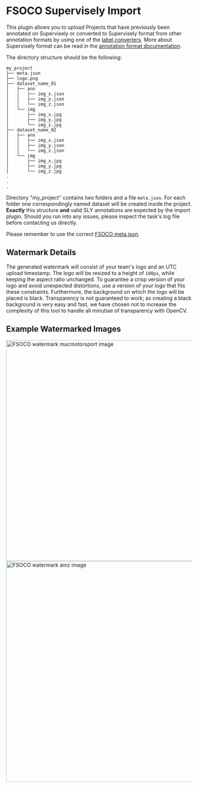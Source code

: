 # FSOCO Supervisely Import

This plugin allows you to upload Projects that have previously been annotated on Supervisely or converted to Supervisely format from other annotation formats by using one of the [label converters](https://github.com/fsoco/fsoco/tree/master/tools/label_converters).
More about Supervisely format can be read in the [annotation format documentation](https://docs.supervise.ly/ann_format/).

The directory structure should be the following:

```
my_project
├── meta.json
├── logo.png
├── dataset_name_01
│   ├── ann
│   │   ├── img_x.json
│   │   ├── img_y.json
│   │   └── img_z.json
│   └── img
│       ├── img_x.jpg
│       ├── img_y.jpg
│       └── img_z.jpg
├── dataset_name_02
│   ├── ann
│   │   ├── img_x.json
│   │   ├── img_y.json
│   │   └── img_z.json
│   └── img
│       ├── img_x.jpg
│       ├── img_y.jpg
│       └── img_z.jpg
.
.
.
```

Directory "my_project" contains two folders and a file `meta.json`. For each folder one correspondingly named dataset will be created inside the project. **Exactly** this structure **and** valid SLY annotations are expected by the import plugin. Should you run into any issues, please inspect the task's log file before contacting us directly.

Please remember to use the correct [FSOCO meta.json](http://www.fsoco-dataset.com/assets/meta.json).

## Watermark Details

The generated watermark will consist of your team's logo and an UTC upload timestamp.
The logo will be resized to a height of `100px`, while keeping the aspect ratio unchanged. To guarantee a crisp version of your logo and avoid unexpected distortions, use a version of your logo that fits these constraints.
Furthermore, the background on which the logo will be placed is black.
Transparency is not guaranteed to work; as creating a black background is very easy and fast, we have chosen not to increase the complexity of this tool to handle all minutiae of transparency with OpenCV.

## Example Watermarked Images

<img src="https://www.fsoco-dataset.com/assets/img/tools/watermarked_mms.jpg" alt="FSOCO watermark mucmotorsport image" width="600">
<img src="https://www.fsoco-dataset.com/assets/img/tools/watermarked_amz.jpg" alt="FSOCO watermark amz image" width="600">
